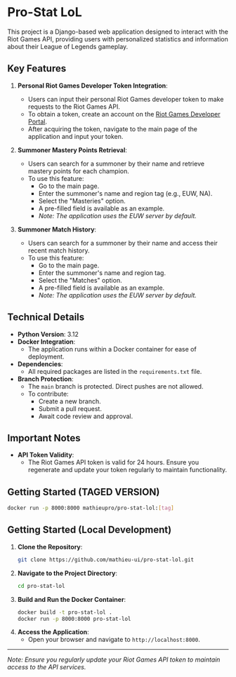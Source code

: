 # Pro-Stat LoL

This project is a Django-based web application designed to interact with the Riot Games API, providing users with personalized statistics and information about their League of Legends gameplay.

## Key Features

1. **Personal Riot Games Developer Token Integration**:
   - Users can input their personal Riot Games developer token to make requests to the Riot Games API.
   - To obtain a token, create an account on the [Riot Games Developer Portal](https://developer.riotgames.com/).
   - After acquiring the token, navigate to the main page of the application and input your token.

2. **Summoner Mastery Points Retrieval**:
   - Users can search for a summoner by their name and retrieve mastery points for each champion.
   - To use this feature:
     - Go to the main page.
     - Enter the summoner's name and region tag (e.g., EUW, NA).
     - Select the "Masteries" option.
     - A pre-filled field is available as an example.
     - *Note: The application uses the EUW server by default.*

3. **Summoner Match History**:
   - Users can search for a summoner by their name and access their recent match history.
   - To use this feature:
     - Go to the main page.
     - Enter the summoner's name and region tag.
     - Select the "Matches" option.
     - A pre-filled field is available as an example.
     - *Note: The application uses the EUW server by default.*

## Technical Details

- **Python Version**: 3.12
- **Docker Integration**:
  - The application runs within a Docker container for ease of deployment.
- **Dependencies**:
  - All required packages are listed in the `requirements.txt` file.
- **Branch Protection**:
  - The `main` branch is protected. Direct pushes are not allowed.
  - To contribute:
    - Create a new branch.
    - Submit a pull request.
    - Await code review and approval.

## Important Notes

- **API Token Validity**:
  - The Riot Games API token is valid for 24 hours. Ensure you regenerate and update your token regularly to maintain functionality.

## Getting Started (TAGED VERSION)

   ```bash
   docker run -p 8000:8000 mathieupro/pro-stat-lol:[tag]
   ```

## Getting Started (Local Development)

1. **Clone the Repository**:
   ```bash
   git clone https://github.com/mathieu-ui/pro-stat-lol.git
   ```
2. **Navigate to the Project Directory**:
   ```bash
   cd pro-stat-lol
   ```
3. **Build and Run the Docker Container**:
   ```bash
   docker build -t pro-stat-lol .
   docker run -p 8000:8000 pro-stat-lol
   ```
4. **Access the Application**:
   - Open your browser and navigate to `http://localhost:8000`.

---

*Note: Ensure you regularly update your Riot Games API token to maintain access to the API services.*
